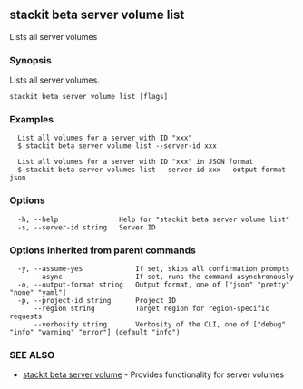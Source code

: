 ## stackit beta server volume list

Lists all server volumes

### Synopsis

Lists all server volumes.

```
stackit beta server volume list [flags]
```

### Examples

```
  List all volumes for a server with ID "xxx"
  $ stackit beta server volume list --server-id xxx

  List all volumes for a server with ID "xxx" in JSON format
  $ stackit beta server volumes list --server-id xxx --output-format json
```

### Options

```
  -h, --help               Help for "stackit beta server volume list"
  -s, --server-id string   Server ID
```

### Options inherited from parent commands

```
  -y, --assume-yes             If set, skips all confirmation prompts
      --async                  If set, runs the command asynchronously
  -o, --output-format string   Output format, one of ["json" "pretty" "none" "yaml"]
  -p, --project-id string      Project ID
      --region string          Target region for region-specific requests
      --verbosity string       Verbosity of the CLI, one of ["debug" "info" "warning" "error"] (default "info")
```

### SEE ALSO

* [stackit beta server volume](./stackit_beta_server_volume.md)	 - Provides functionality for server volumes

